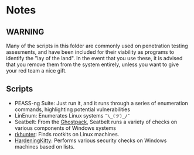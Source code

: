 # Notes

## WARNING
Many of the scripts in this folder are commonly used on penetration testing assesments, and have been included for their viability as programs to identify the "lay of the land". In the event that you use these, it is advised that you remove them from the system entirely, unless you want to give your red team a nice gift.

## Scripts
- PEASS-ng Suite: Just run it, and it runs through a series of enumeration commands, highlighting potential vulnerabilities
- LinEnum: Enumerates Linux systems `¯\_(ツ)_/¯`
- Seatbelt: From the [Ghostpack](https://github.com/GhostPack), Seatbelt runs a variety of checks on various components of Windows systems
- [rkhunter](http://rkhunter.sourceforge.net/): Finds rootkits on Linux machines.
- [HardeningKitty](https://github.com/scipag/HardeningKitty): Performs various security checks on Windows machines based on lists.
